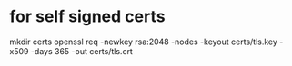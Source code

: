 # for self signed certs
mkdir certs
openssl req -newkey rsa:2048 -nodes -keyout certs/tls.key -x509 -days 365 -out certs/tls.crt